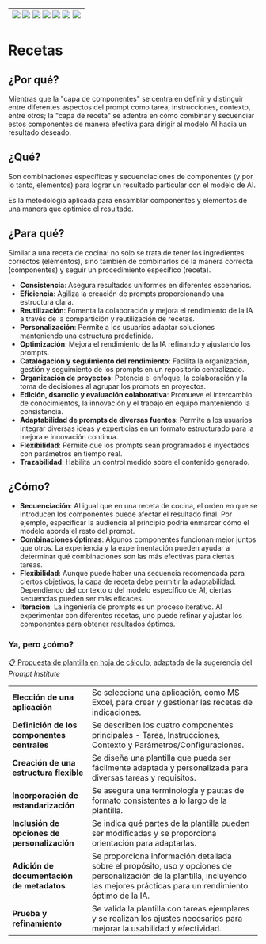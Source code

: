 <div align=right>

|[![](https://img.shields.io/badge/-Inicio-FFF?style=flat&logo=Emlakjet&logoColor=black)](/README.md) [![](https://img.shields.io/badge/-Introducción-FFF?style=flat)](/documentos/intro.md) [![](https://img.shields.io/badge/-Panorámica-FFF?style=flat)](/documentos/panorámica.md) [![](https://img.shields.io/badge/-Prompts-FFF?style=flat)](/documentos/prompts/README.md) [![](https://img.shields.io/badge/-Ingeniería_de_prompts-FFF?style=flat)](/documentos/ingenieriaDePrompts/README.md) [![](https://img.shields.io/badge/-Patrones-FFF?style=flat)](/documentos/ingenieriaDePrompts/patrones/README.md) [![](https://img.shields.io/badge/-casos_de_uso-FFF?style=flat)](/documentos/casosDeUso/README.md)|
|-|

</div>

# Recetas

## ¿Por qué?

Mientras que la "capa de componentes" se centra en definir y distinguir entre diferentes aspectos del prompt como tarea, instrucciones, contexto, entre otros; la "capa de receta" se adentra en cómo combinar y secuenciar estos componentes de manera efectiva para dirigir al modelo AI hacia un resultado deseado.

## ¿Qué?

Son combinaciones específicas y secuenciaciones de componentes (y por lo tanto, elementos) para lograr un resultado particular con el modelo de AI.

Es la metodología aplicada para ensamblar componentes y elementos de una manera que optimice el resultado.

## ¿Para qué?

Similar a una receta de cocina: no sólo se trata de tener los ingredientes correctos (elementos), sino también de combinarlos de la manera correcta (componentes) y seguir un procedimiento específico (receta).

- **Consistencia**: Asegura resultados uniformes en diferentes escenarios.
- **Eficiencia**: Agiliza la creación de prompts proporcionando una estructura clara.
- **Reutilización**: Fomenta la colaboración y mejora el rendimiento de la IA a través de la compartición y reutilización de recetas.
- **Personalización**: Permite a los usuarios adaptar soluciones manteniendo una estructura predefinida.
- **Optimización**: Mejora el rendimiento de la IA refinando y ajustando los prompts.
- **Catalogación y seguimiento del rendimiento**: Facilita la organización, gestión y seguimiento de los prompts en un repositorio centralizado.
- **Organización de proyectos**: Potencia el enfoque, la colaboración y la toma de decisiones al agrupar los prompts en proyectos.
- **Edición, dsarrollo y evaluación colaborativa**: Promueve el intercambio de conocimientos, la innovación y el trabajo en equipo manteniendo la consistencia.
- **Adaptabilidad de prompts de diversas fuentes**: Permite a los usuarios integrar diversas ideas y experticias en un formato estructurado para la mejora e innovación continua.
- **Flexibilidad**: Permite que los prompts sean programados e inyectados con parámetros en tiempo real.
- **Trazabilidad**: Habilita un control medido sobre el contenido generado.

## ¿Cómo?

- **Secuenciación**: Al igual que en una receta de cocina, el orden en que se introducen los componentes puede afectar el resultado final. Por ejemplo, especificar la audiencia al principio podría enmarcar cómo el modelo aborda el resto del prompt.
- **Combinaciones óptimas**: Algunos componentes funcionan mejor juntos que otros. La experiencia y la experimentación pueden ayudar a determinar qué combinaciones son las más efectivas para ciertas tareas.
- **Flexibilidad**: Aunque puede haber una secuencia recomendada para ciertos objetivos, la capa de receta debe permitir la adaptabilidad. Dependiendo del contexto o del modelo específico de AI, ciertas secuencias pueden ser más eficaces.
- **Iteración**: La ingeniería de prompts es un proceso iterativo. Al experimentar con diferentes recetas, uno puede refinar y ajustar los componentes para obtener resultados óptimos.

### Ya, pero ¿cómo?

[📋 Propuesta de plantilla en hoja de cálculo](https://docs.google.com/spreadsheets/d/12ZWrmk_hv4i6X0tUPkBYEHCHynxTdQNHClmBFpjqbJc/edit?usp=sharing), adaptada de la sugerencia del *Prompt Institute*

|||
|-|-|
**Elección de una aplicación**|Se selecciona una aplicación, como MS Excel, para crear y gestionar las recetas de indicaciones.
**Definición de los componentes centrales**|Se describen los cuatro componentes principales - Tarea, Instrucciones, Contexto y Parámetros/Configuraciones.
**Creación de una estructura flexible**|Se diseña una plantilla que pueda ser fácilmente adaptada y personalizada para diversas tareas y requisitos.
**Incorporación de estandarización**|Se asegura una terminología y pautas de formato consistentes a lo largo de la plantilla.
**Inclusión de opciones de personalización**|Se indica qué partes de la plantilla pueden ser modificadas y se proporciona orientación para adaptarlas.
**Adición de documentación de metadatos**|Se proporciona información detallada sobre el propósito, uso y opciones de personalización de la plantilla, incluyendo las mejores prácticas para un rendimiento óptimo de la IA.
**Prueba y refinamiento**|Se valida la plantilla con tareas ejemplares y se realizan los ajustes necesarios para mejorar la usabilidad y efectividad.
